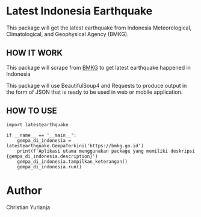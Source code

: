 # Latest Indonesia Earthquake
This package will get the latest earthquake from Indonesia Meteorological, Climatological, and Geophysical Agency (BMKG). 

## HOW IT WORK
This package will scrape from [BMKG](https://www.bmkg.go.id ) to get latest earthquake happened in Indonesia

This package will use BeautifulSoup4 and Requests  to produce output in the form of JSON that is ready to be used in web or mobile application.

## HOW TO USE 
```
import latestearthquake

if __name__ == '__main__':
    gempa_di_indonesia = latestearthquake.GempaTerkini('https://bmkg.go.id')
    print(f'Aplikasi utama menggunakan package yang memiliki deskripsi {gempa_di_indonesia.description}')
    gempa_di_indonesia.tampilkan_keterangan()
    gempa_di_indonesia.run()
```

# Author
Christian Yurianja